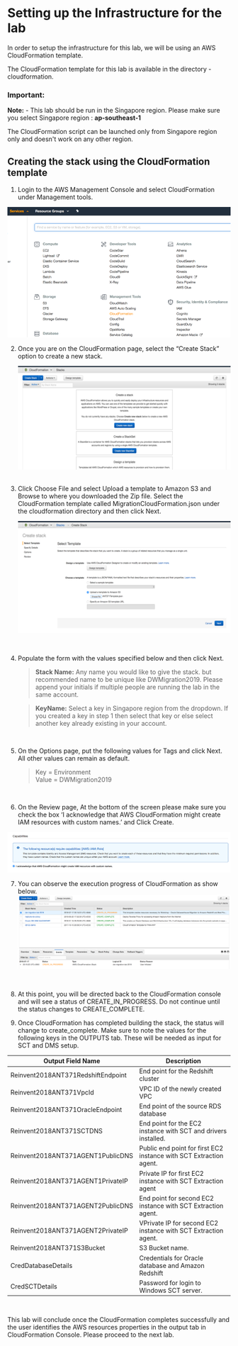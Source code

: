 # Setting up the Infrastructure for the lab

In order to setup the infrastructure for this lab, we will be using an AWS CloudFormation template.

The CloudFormation template for this lab is available in the directory - cloudformation.

### **Important:**
**Note:** - This lab should be run in the Singapore region. Please make sure you select Singapore region : **ap-southeast-1**

The CloudFormation script can be launched only from Singapore region only and doesn't work on any other region.

## Creating the stack using the CloudFormation template

1. Login to the AWS Management Console and select CloudFormation under Management tools.  

  ![](img/lab1-image1.png)  

2. Once you are on the CloudFormation page, select the “Create Stack” option to create a new stack.

    ![](img/lab1-image01.png)   
    <br/>

3. Click Choose File and select Upload a template to Amazon S3 and Browse to where you downloaded the Zip file. Select the CloudFormation template called MigrationCloudFormation.json under the cloudformation directory and then click Next.   

    ![](img/lab1-image03.png)   
  <br/>

4. Populate the form with the values specified below and then click Next.    

      > **Stack Name:**	Any name you would like to give the stack. but recommended name to be unique like DWMigration2019. Please append your initials if multiple people are running the lab in the same account.      

      > **KeyName:**	Select a key in Singapore region from the dropdown. If you created a key in step 1 then select that key or else select another key already existing in your account.  

<br/>

5. On the Options page, put the following values for Tags and click Next.  All other values can remain as default.
    > Key = Environment   
    > Value = DWMigration2019

 <br/>

6. On the Review page, At the bottom of the screen please make sure you check the box ‘I acknowledge that AWS CloudFormation might create IAM resources with custom names.’ and Click Create.

  ![CloudFormation-Acknowledgement](img/lab1-image5.png)
<br/>

7. You can observe the execution progress of CloudFormation as show below.
  ![CloudFormation-Progress](img/lab1-image6.png)
<br/>

8. At this point, you will be directed back to the CloudFormation console and will see a status of CREATE_IN_PROGRESS.  Do not continue until the status changes to CREATE_COMPLETE.

9. Once CloudFormation has completed building the stack, the status will change to create_complete. Make sure to note the values for the following keys in the OUTPUTS tab. These will be needed as input for SCT and DMS setup.

  | Output Field Name | Description |
  | --- | --- |
  | Reinvent2018ANT371RedshiftEndpoint | End point for the Redshift cluster |
  | Reinvent2018ANT371VpcId | VPC ID of the newly created VPC |
  | Reinvent2018ANT371OracleEndpoint | End point of the source RDS database |
  | Reinvent2018ANT371SCTDNS | End point for the EC2 instance with SCT and drivers installed. |
  | Reinvent2018ANT371AGENT1PublicDNS | Public end point for first EC2 instance with SCT Extraction agent. |
  | Reinvent2018ANT371AGENT1PrivateIP | Private IP for first EC2 instance with SCT Extraction agent |
  | Reinvent2018ANT371AGENT2PublicDNS | End point for second EC2 instance with SCT Extraction agent. |
  | Reinvent2018ANT371AGENT2PrivateIP | VPrivate IP for second EC2 instance with SCT Extraction agent. |
  | Reinvent2018ANT371S3Bucket | S3 Bucket name. |
  | CredDatabaseDetails | Credentials for Oracle database and Amazon Redshift |
  | CredSCTDetails | Password for login to Windows SCT server. |

<br/>

This lab will conclude once the CloudFormation completes successfully and the user identifies the AWS resources properties in the output tab in CloudFormation Console.   Please proceed to the next lab.
